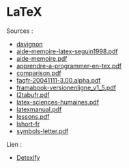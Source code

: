 # LaTeX
Sources :

* [davignon](https://dms.umontreal.ca/~davignon/MAT1720/latex/)
* [aide-memoire-latex-seguin1998.pdf](https://tex.loria.fr/general/aide-memoire-latex-seguin1998.pdf)
* [aide-memoire.pdf](http://www.edu.upmc.fr/c2i/ressources/latex/aide-memoire.pdf)
* [apprendre-a-programmer-en-tex.pdf](http://mirrors.ctan.org/info/apprendre-a-programmer-en-tex/output/apprendre-a-programmer-en-tex.pdf)
* [comparison.pdf](http://www.rtznet.nl/zink/comparison.pdf)
* [faqfr-20041111-3.00.alpha.pdf](http://faqfctt.fr.eu.org/3.00.alpha/faqfr-20041111-3.00.alpha.pdf)
* [framabook-versionenligne_v1_5.pdf](https://framabook.org/docs/latex/framabook-versionenligne_v1_5.pdf)
* [l2tabufr.pdf](http://mirrors.ctan.org/info/l2tabu/french/l2tabufr.pdf)
* [latex-sciences-humaines.pdf](http://tug.ctan.org/info/latex-sciences-humaines.pdf)
* [latexmanual.pdf](http://www.gang.umass.edu/~franz/latexmanual.pdf)
* [lessons.pdf](https://jacques-andre.fr/faqtypo/lessons.pdf)
* [lshort-fr](http://mirrors.ctan.org/info/lshort/french/lshort-fr.pdf)
* [symbols-letter.pdf](http://tug.ctan.org/info/symbols/comprehensive/symbols-letter.pdf)

Lien :

* [Detexify](http://detexify.kirelabs.org/classify.html)
